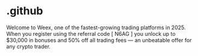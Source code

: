# .github
Welcome to Weex, one of the fastest-growing trading platforms in 2025. When you register using the referral code [ N6AG ]  you unlock up to $30,000 in bonuses and 50% off all trading fees — an unbeatable offer for any crypto trader.
